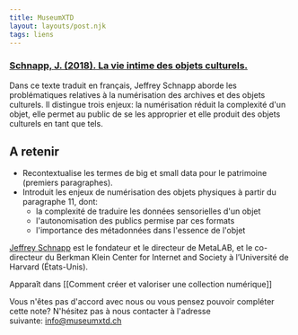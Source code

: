 ```yaml
---
title: MuseumXTD
layout: layouts/post.njk
tags: liens
---
```

### [Schnapp, J. (2018). La vie intime des objets culturels.](https://journals.openedition.org/culturemusees/4871)
Dans ce texte traduit en français, Jeffrey Schnapp aborde les problématiques relatives à la numérisation des archives et des objets culturels. Il distingue trois enjeux: la numérisation réduit la complexité d'un objet, elle permet au public de se les approprier et elle produit des objets culturels en tant que tels. 

## A retenir
- Recontextualise les termes de big et small data pour le patrimoine (premiers paragraphes).
- Introduit les enjeux de numérisation des objets physiques à partir du paragraphe 11, dont:
	- la complexité de traduire les données sensorielles d'un objet
	- l'autonomisation des publics permise par ces formats 
	- l'importance des métadonnées dans l'essence de l'objet

  
[Jeffrey Schnapp](https://jeffreyschnapp.com/) est le fondateur et le directeur de MetaLAB, et le co-directeur du Berkman Klein Center for Internet and Society à l’Université de Harvard (États-Unis).


Apparaît dans [[Comment créer et valoriser une collection numérique]]

Vous n'êtes pas d'accord avec nous ou vous pensez pouvoir compléter cette note? N'hésitez pas à nous contacter à l'adresse suivante: [info@museumxtd.ch](mailto:info@museumxtd.ch)